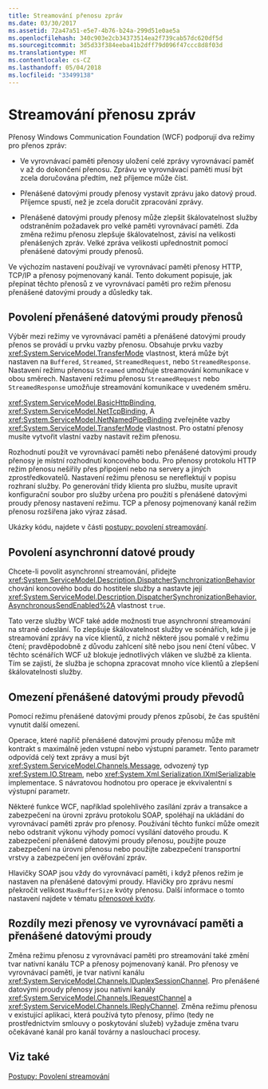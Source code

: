```yaml
---
title: Streamování přenosu zpráv
ms.date: 03/30/2017
ms.assetid: 72a47a51-e5e7-4b76-b24a-299d51e0ae5a
ms.openlocfilehash: 340c903e2cb34373514ea2f739cab57dc620df5d
ms.sourcegitcommit: 3d5d33f384eeba41b2dff79d096f47ccc8d8f03d
ms.translationtype: MT
ms.contentlocale: cs-CZ
ms.lasthandoff: 05/04/2018
ms.locfileid: "33499138"
---
```

# <a name="streaming-message-transfer"></a>Streamování přenosu zpráv
Přenosy Windows Communication Foundation (WCF) podporují dva režimy pro přenos zpráv:  
  
-   Ve vyrovnávací paměti přenosy uložení celé zprávy vyrovnávací paměť v až do dokončení přenosu. Zprávu ve vyrovnávací paměti musí být zcela doručována předtím, než příjemce může číst.  
  
-   Přenášené datovými proudy přenosy vystavit zprávu jako datový proud. Příjemce spustí, než je zcela doručit zpracování zprávy.  
  
-   Přenášené datovými proudy přenosy může zlepšit škálovatelnost služby odstraněním požadavek pro velké paměti vyrovnávací paměti. Zda změna režimu přenosu zlepšuje škálovatelnost, závisí na velikosti přenášených zpráv. Velké zpráva velikosti upřednostnit pomocí přenášené datovými proudy přenosů.  
  
 Ve výchozím nastavení používají ve vyrovnávací paměti přenosy HTTP, TCP/IP a přenosy pojmenovaný kanál. Tento dokument popisuje, jak přepínat těchto přenosů z ve vyrovnávací paměti pro režim přenosu přenášené datovými proudy a důsledky tak.  
  
## <a name="enabling-streamed-transfers"></a>Povolení přenášené datovými proudy přenosů  
 Výběr mezi režimy ve vyrovnávací paměti a přenášené datovými proudy přenos se provádí u prvku vazby přenosu. Obsahuje prvku vazby <xref:System.ServiceModel.TransferMode> vlastnost, která může být nastaven na `Buffered`, `Streamed`, `StreamedRequest`, nebo `StreamedResponse`. Nastavení režimu přenosu `Streamed` umožňuje streamování komunikace v obou směrech. Nastavení režimu přenosu `StreamedRequest` nebo `StreamedResponse` umožňuje streamování komunikace v uvedeném směru.  
  
 <xref:System.ServiceModel.BasicHttpBinding>, <xref:System.ServiceModel.NetTcpBinding>, A <xref:System.ServiceModel.NetNamedPipeBinding> zveřejněte vazby <xref:System.ServiceModel.TransferMode> vlastnost. Pro ostatní přenosy musíte vytvořit vlastní vazby nastavit režim přenosu.  
  
 Rozhodnutí použít ve vyrovnávací paměti nebo přenášené datovými proudy přenosy je místní rozhodnutí koncového bodu. Pro přenosy protokolu HTTP režim přenosu nešířily přes připojení nebo na servery a jiných zprostředkovatelů. Nastavení režimu přenosu se nereflektují v popisu rozhraní služby. Po generování třídy klienta pro službu, musíte upravit konfigurační soubor pro služby určena pro použití s přenášené datovými proudy přenosy nastavení režimu. TCP a přenosy pojmenovaný kanál režim přenosu rozšířena jako výraz zásad.  
  
 Ukázky kódu, najdete v části [postupy: povolení streamování](../../../../docs/framework/wcf/feature-details/how-to-enable-streaming.md).  
  
## <a name="enabling-asynchronous-streaming"></a>Povolení asynchronní datové proudy  
 Chcete-li povolit asynchronní streamování, přidejte <xref:System.ServiceModel.Description.DispatcherSynchronizationBehavior> chování koncového bodu do hostitele služby a nastavte její <xref:System.ServiceModel.Description.DispatcherSynchronizationBehavior.AsynchronousSendEnabled%2A> vlastnost `true`.  
  
 Tato verze služby WCF také adde možnosti true asynchronní streamování na straně odeslání. To zlepšuje škálovatelnost služby ve scénářích, kde ji je streamování zprávy na více klientů, z nichž některé jsou pomalé v režimu čtení; pravděpodobně z důvodu zahlcení sítě nebo jsou není čtení vůbec. V těchto scénářích WCF už blokuje jednotlivých vláken ve službě za klienta. Tím se zajistí, že služba je schopna zpracovat mnoho více klientů a zlepšení škálovatelnosti služby.  
  
## <a name="restrictions-on-streamed-transfers"></a>Omezení přenášené datovými proudy převodů  
 Pomocí režimu přenášené datovými proudy přenos způsobí, že čas spuštění vynutit další omezení.  
  
 Operace, které napříč přenášené datovými proudy přenosu může mít kontrakt s maximálně jeden vstupní nebo výstupní parametr. Tento parametr odpovídá celý text zprávy a musí být <xref:System.ServiceModel.Channels.Message>, odvozený typ <xref:System.IO.Stream>, nebo <xref:System.Xml.Serialization.IXmlSerializable> implementace. S návratovou hodnotou pro operace je ekvivalentní s výstupní parametr.  
  
 Některé funkce WCF, například spolehlivého zasílání zpráv a transakce a zabezpečení na úrovni zprávu protokolu SOAP, spoléhají na ukládání do vyrovnávací paměti zpráv pro přenosy. Používání těchto funkcí může omezit nebo odstranit výkonu výhody pomocí vysílání datového proudu. K zabezpečení přenášené datovými proudy přenosu, použijte pouze zabezpečení na úrovni přenosu nebo použijte zabezpečení transportní vrstvy a zabezpečení jen ověřování zpráv.  
  
 Hlavičky SOAP jsou vždy do vyrovnávací paměti, i když přenos režim je nastaven na přenášené datovými proudy. Hlavičky pro zprávu nesmí překročit velikost `MaxBufferSize` kvóty přenosu. Další informace o tomto nastavení najdete v tématu [přenosové kvóty](../../../../docs/framework/wcf/feature-details/transport-quotas.md).  
  
## <a name="differences-between-buffered-and-streamed-transfers"></a>Rozdíly mezi přenosy ve vyrovnávací paměti a přenášené datovými proudy  
 Změna režimu přenosu z vyrovnávací paměti pro streamování také změní tvar nativní kanálu TCP a přenosy pojmenovaný kanál. Pro přenosy ve vyrovnávací paměti, je tvar nativní kanálu <xref:System.ServiceModel.Channels.IDuplexSessionChannel>. Pro přenášené datovými proudy přenosy jsou nativní kanály <xref:System.ServiceModel.Channels.IRequestChannel> a <xref:System.ServiceModel.Channels.IReplyChannel>. Změna režimu přenosu v existující aplikaci, která používá tyto přenosy, přímo (tedy ne prostřednictvím smlouvy o poskytování služeb) vyžaduje změna tvaru očekávané kanál pro kanál továrny a naslouchací procesy.  
  
## <a name="see-also"></a>Viz také  
 [Postupy: Povolení streamování](../../../../docs/framework/wcf/feature-details/how-to-enable-streaming.md)
